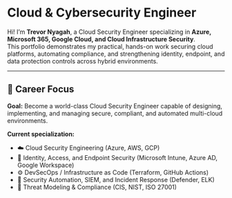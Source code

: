 # Cloud & Cybersecurity Engineer

Hi! I’m **Trevor Nyagah**, a Cloud Security Engineer specializing in **Azure, Microsoft 365, Google Cloud, and Cloud Infrastructure Security**.  
This portfolio demonstrates my practical, hands-on work securing cloud platforms, automating compliance, and strengthening identity, endpoint, and data protection controls across hybrid environments.

---

## 🎯 Career Focus
**Goal:** Become a world-class Cloud Security Engineer capable of designing, implementing, and managing secure, compliant, and automated multi-cloud environments.  

**Current specialization:**
-  ☁️ Cloud Security Engineering (Azure, AWS, GCP)
-  🔐 Identity, Access, and Endpoint Security (Microsoft Intune, Azure AD, Google Workspace)
-  ⚙️ DevSecOps / Infrastructure as Code (Terraform, GitHub Actions)
-  🧠 Security Automation, SIEM, and Incident Response (Defender, ELK)
-  🧩 Threat Modeling & Compliance (CIS, NIST, ISO 27001)
